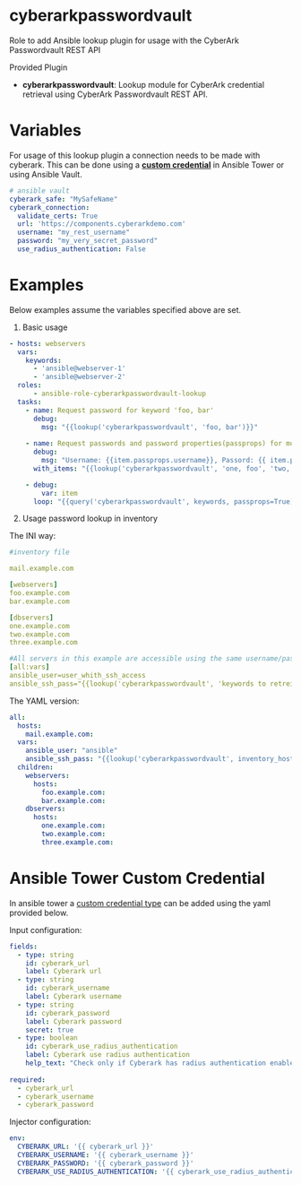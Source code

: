 
# cyberarkpasswordvault 
Role to add Ansible lookup plugin for usage with the CyberArk Passwordvault REST API

Provided Plugin

- **cyberarkpasswordvault**: Lookup module for CyberArk credential retrieval using CyberArk Passwordvault REST API. 

# Variables

For usage of this lookup plugin a connection needs to be made with cyberark.
This can be done using a [**custom credential**](#ansible-tower-custom-credential) in Ansible Tower or 
using Ansible Vault. 

```yaml
# ansible vault
cyberark_safe: "MySafeName"
cyberark_connection:
  validate_certs: True
  url: 'https://components.cyberarkdemo.com'
  username: "my_rest_username"
  password: "my_very_secret_password"
  use_radius_authentication: False
```

# Examples
Below examples assume the variables specified above are set.

1) Basic usage 
```yaml
- hosts: webservers
  vars:
    keywords:
      - 'ansible@webserver-1'
      - 'ansible@webserver-2'
  roles:
      - ansible-role-cyberarkpasswordvault-lookup
  tasks:
    - name: Request password for keyword 'foo, bar' 
      debug:
        msg: "{{lookup('cyberarkpasswordvault', 'foo, bar')}}"
        
    - name: Request passwords and password properties(passprops) for multiple accounts. 
      debug:
        msg: "Username: {{item.passprops.username}}, Passord: {{ item.password }}"
      with_items: "{{lookup('cyberarkpasswordvault', 'one, foo', 'two, bar', passprops=True)}}"

    - debug:
        var: item
      loop: "{{query('cyberarkpasswordvault', keywords, passprops=True)}}"
```

2) Usage password lookup in inventory

The INI way:
```yaml
#inventory file 

mail.example.com

[webservers]
foo.example.com
bar.example.com

[dbservers]
one.example.com
two.example.com
three.example.com

#All servers in this example are accessible using the same username/password for Ansible ssh access
[all:vars]
ansible_user=user_whith_ssh_access
ansible_ssh_pass="{{lookup('cyberarkpasswordvault', 'keywords to retreive ssh credentials', safe='CySafeName')['password']}}"
```

The YAML version:
```yaml
all:
  hosts:
    mail.example.com:
  vars:
    ansible_user: "ansible"
    ansible_ssh_pass: "{{lookup('cyberarkpasswordvault', inventory_hostname + ' ansible', safe=safe)['password']}}"
  children:
    webservers:
      hosts:
        foo.example.com:
        bar.example.com:
    dbservers:
      hosts:
        one.example.com:
        two.example.com:
        three.example.com:
```



# Ansible Tower Custom Credential 

In ansible tower a [custom credential type](https://docs.ansible.com/ansible-tower/latest/html/userguide/credential_types.html)
can be added using the yaml provided below. 

Input configuration:
```yaml
fields:
  - type: string
    id: cyberark_url
    label: Cyberark url
  - type: string
    id: cyberark_username
    label: Cyberark username
  - type: string
    id: cyberark_password
    label: Cyberark password
    secret: true
  - type: boolean
    id: cyberark_use_radius_authentication
    label: Cyberark use radius authentication
    help_text: "Check only if Cyberark has radius authentication enabled"
  
required:
  - cyberark_url
  - cyberark_username
  - cyberark_password
```
    

Injector configuration:
```yaml
env:
  CYBERARK_URL: '{{ cyberark_url }}'
  CYBERARK_USERNAME: '{{ cyberark_username }}'
  CYBERARK_PASSWORD: '{{ cyberark_password }}'
  CYBERARK_USE_RADIUS_AUTHENTICATION: '{{ cyberark_use_radius_authentication }}'
```
